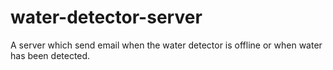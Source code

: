 # water-detector-server
A server which send email when the water detector is offline or when water has been detected.
